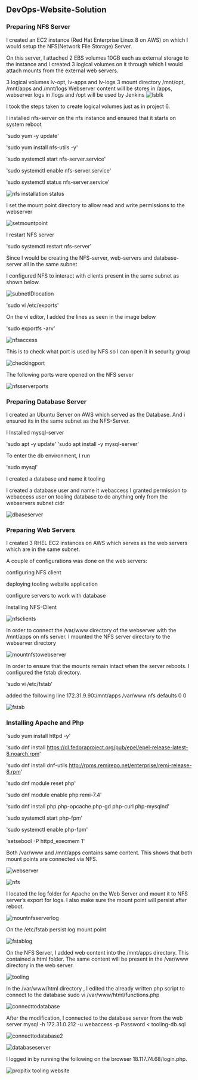 ## DevOps-Website-Solution
### Preparing NFS Server
I created an EC2 instance (Red Hat Enterprise Linux 8 on AWS) on which I would setup the NFS(Network File Storage) Server.

On this server, I attached 2 EBS volumes 10GB each as external storage to the instance and I created 3 logical volumes on it through which I would attach mounts from the external web servers.

3 logical volumes lv-opt, lv-apps and lv-logs
3 mount directory /mnt/opt, /mnt/apps and /mnt/logs
Webserver content will be stores in /apps, webserver logs in /logs and /opt will be used by Jenkins
![lsblk](https://github.com/Oolabanji/test_/assets/136812420/5b34ec4e-800f-4845-a5a8-37a7d2c09121)

I took the steps taken to create logical volumes just as in project 6.

I installed nfs-server on the nfs instance and ensured that it starts on system reboot

'sudo yum -y update'

'sudo yum install nfs-utils -y'

'sudo systemctl start nfs-server.service'

'sudo systemctl enable nfs-server.service'

'sudo systemctl status nfs-server.service'

![nfs installation status](https://github.com/Oolabanji/test_/assets/136812420/8bf8907a-975d-4f83-930a-e2f9ae825d31)


I set the mount point directory to allow read and write permissions to the webserver

![setmountpoint](https://github.com/Oolabanji/test_/assets/136812420/fc099d03-452c-4d44-9a84-fecb7d863604)

I restart NFS server 

'sudo systemctl restart nfs-server'

Since I would be creating the NFS-server, web-servers and database-server all in the same subnet

I configured NFS to interact with clients present in the same subnet as shown below.



![subnetIDlocation](https://github.com/Oolabanji/test_/assets/136812420/9603f0c7-f305-400c-abc7-0ba95b881742)

'sudo vi /etc/exports'

On the vi editor, I added the lines as seen in the image below

'sudo exportfs -arv'

![nfsaccess](https://github.com/Oolabanji/test_/assets/136812420/4d6670e1-2188-4971-b32f-4ba4a6da48ad)



This is to check what port is used by NFS so I can open it in security group


![checkingport](https://github.com/Oolabanji/test_/assets/136812420/444bdfe6-0ccb-4c9f-9881-59a0db9a6455)

The following ports were opened on the NFS server

![nfsserverports](https://github.com/Oolabanji/test_/assets/136812420/7d66010b-c467-4b95-bac6-a1c62c349abc)


### Preparing Database Server

I created an Ubuntu Server on AWS which served as the Database. And i ensured its in the same subnet as the NFS-Server.

I Installed mysql-server

'sudo apt -y update'
'sudo apt install -y mysql-server'

To enter the db environment, I run

'sudo mysql'

I created a database and name it tooling

I created a database user and name it webaccess
I granted permission to webaccess user on tooling database to do anything only from the webservers subnet cidr

![dbaseserver](https://github.com/Oolabanji/test_/assets/136812420/7645c134-193e-4474-ab2a-3207f1b2f480)

### Preparing Web Servers

I created 3 RHEL EC2 instances on AWS which serves as the web servers which are in the same subnet.

A couple of configurations was done on the web servers:

configuring NFS client

deploying tooling website application

configure servers to work with database

Installing NFS-Client

![nfsclients](https://github.com/Oolabanji/test_/assets/136812420/2dfe65f6-e0b1-48cc-9d68-2eb9d2908757)


In order to connect the /var/www directory of the webserver with the /mnt/apps on nfs server. I mounted the NFS server directory to the webserver directory

![mountnfstowebserver](https://github.com/Oolabanji/test_/assets/136812420/55a02ba4-a822-4983-a699-12eec3d99289)


In order to ensure that the mounts remain intact when the server reboots. I configured the fstab directory.

'sudo vi /etc/fstab'

added the following line 172.31.9.90:/mnt/apps /var/www nfs defaults 0 0

![fstab](https://github.com/Oolabanji/test_/assets/136812420/551062cf-9e23-4ebf-84e9-238c2630a346)


### Installing Apache and Php

'sudo yum install httpd -y'

'sudo dnf install https://dl.fedoraproject.org/pub/epel/epel-release-latest-8.noarch.rpm'

'sudo dnf install dnf-utils http://rpms.remirepo.net/enterprise/remi-release-8.rpm'

'sudo dnf module reset php'

'sudo dnf module enable php:remi-7.4'

'sudo dnf install php php-opcache php-gd php-curl php-mysqlnd'

'sudo systemctl start php-fpm'

'sudo systemctl enable php-fpm'

'setsebool -P httpd_execmem 1'

Both /var/www and /mnt/apps contains same content. This shows that both mount points are connected via NFS.

![webserver](https://github.com/Oolabanji/test_/assets/136812420/d437a3a8-2fcf-462c-857e-b40db3a3af1a)

![nfs](https://github.com/Oolabanji/test_/assets/136812420/58252f3e-4045-4226-8950-2d50bf87aa12)

I located the log folder for Apache on the Web Server and mount it to NFS server’s export for logs. I also make sure the mount point will persist after reboot. 

![mountnfsserverlog](https://github.com/Oolabanji/test_/assets/136812420/3e775a36-ecad-4b9f-944b-062ddf94b3f2)

On the /etc/fstab persist log mount point

![fstablog](https://github.com/Oolabanji/test_/assets/136812420/318cc3b0-6426-4fca-b98b-1e14c07d224d)

On the NFS Server, I added web content into the /mnt/apps directory. This contained a html folder. The same content will be present in the /var/www directory in the web server.





![tooling](https://github.com/Oolabanji/test_/assets/136812420/1b7064a4-8b52-4fd9-9b79-a57eda707a0e)

In the /var/www/html directory , I edited the already written php script to connect to the database sudo vi /var/www/html/functions.php

![connecttodatabase](https://github.com/Oolabanji/test_/assets/136812420/fe93d602-fb98-4060-9361-6e201fad77a3)


After the modification, I connected to the database server from the web server mysql -h 172.31.0.212 -u webaccess -p Password < tooling-db.sql

![connecttodatabase2](https://github.com/Oolabanji/test_/assets/136812420/658f7fc8-3672-4f1f-b56b-b14b72db49db)

![databaseserver](https://github.com/Oolabanji/test_/assets/136812420/c4c1b749-e8ba-4cfd-b162-dcb8f184e82f)

I logged in by running the following on the browser 18.117.74.68/login.php.

![propitix tooling website](https://github.com/Oolabanji/test_/assets/136812420/6318d57b-5f57-4787-8501-42cfaf32f71e)
